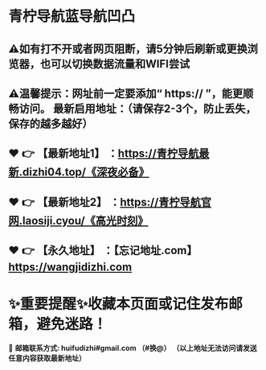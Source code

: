 #  青柠导航蓝导航凹凸

⚠如有打不开或者网页阻断，请5分钟后刷新或更换浏览器，也可以切换数据流量和WIFI尝试
------
⚠温馨提示：网址前一定要添加“ https:// ”，能更顺畅访问。
最新启用地址：（请保存2-3个，防止丢失，保存的越多越好）
------
:heart: :point_right: 【最新地址1】 ：https://青柠导航最新.dizhi04.top/《深夜必备》
------
:heart: :point_right: 【最新地址2】 ：https://青柠导航官网.laosiji.cyou/《高光时刻》
------
:heart: :point_right: 【永久地址】 ：【忘记地址.com】https://wangjidizhi.com
------
:sparkles:重要提醒:sparkles:收藏本页面或记住发布邮箱，避免迷路！
==
:e-mail: __邮箱联系方式: huifudizhi#gmail.com （#换@）
（以上地址无法访问请发送任意内容获取最新地址）__
